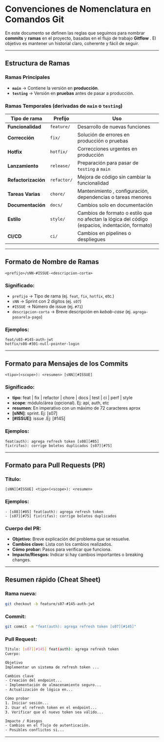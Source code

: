 # Convenciones de Nomenclatura en Comandos Git

En este documento se definen las reglas que seguimos para nombrar **commits** y **ramas** en el proyecto, basadas en el flujo de trabajo **Gitflow** .
El objetivo es mantener un historial claro, coherente y fácil de seguir.

---

## Estructura de Ramas

### Ramas Principales

- **`main`** → Contiene la versión en **producción**. 
- **`testing`** → Versión en **pruebas** antes de pasar a producción.

### Ramas Temporales (derivadas de **`main`** o **`testing`**)

| Tipo de rama               | Prefijo       | Uso                                                                                                 |
| -------------------------- | ------------- | --------------------------------------------------------------------------------------------------- |
| **Funcionalidad**    | `feature/`  | Desarrollo de nuevas funciones                                                                      |
| **Corrección**      | `fix/`      | Solución de errores en producción o pruebas                                                       |
| **Hotfix**           | `hotfix/`   | Correcciones urgentes en producción                                                                |
| **Lanzamiento**      | `release/`  | Preparación para pasar de `testing` a `main`                                                   |
| **Refactorización** | `refactor/` | Mejora de código sin cambiar la funcionalidad                                                      |
| **Tareas Varias**    | `chore/`    | Mantenimiento , configuración, dependencias o tareas menores                                       |
| **Documentación**   | `docs/`     | Cambios solo en documentación                                                                      |
| **Estilo**           | `style/`    | Cambios de formato o estilo que no afectan la lógica del código (espacios, indentación, formato) |
| **CI/CD**            | `ci/`       | Cambios en pipelines o despliegues                                                                  |

---

## Formato de Nombre de Ramas

```text
<prefijo>/sNN-#ISSUE-<descripcion-corta>
```

### Significado:

- `prefijo` → Tipo de rama (ej. `feat`, `fix`, `hotfix`, etc.)
- `sNN` → Sprint con 2 dígitos (ej. `s07`)
- `#ISSUE` → Número de issue (ej. `#71`)
- `descripcion-corta` → Breve descripción en *kebab-case* (ej. `agrega-pasarela-pago`)

### Ejemplos:

```text
feat/s03-#145-auth-jwt
hotfix/s08-#301-null-pointer-login
```

---

## Formato para Mensajes de los Commits

```text
<tipo>(<scope>): <resumen> [sNN][#ISSUE]
```

### Significado:

- **tipo**: feat | fix | refactor | chore | docs | test | ci | perf | style
- **scope**: módulo/área (opcional). Ej: api, auth, etc
- **resumen**: En imperativo con un máximo de 72 caracteres aprox
- **[sNN]**: sprint. Ej: [s07]
- **[#ISSUE]**: issue .Ej: [#145]

### Ejemplos:

```text
feat(auth): agrega refresh token [s08][#85]
fix(rifas): corrige boletos duplicados [s07][#75]
```

---

## Formato para Pull Requests (PR)

### Título:

```text
[sNN][#ISSUE] <tipo>(<scope>): <resumen>
```

### Ejemplos:

```text
- [s08][#85] feat(auth): agrega refresh token
- [s07][#75] fix(rifas): corrige boletos duplicados
```

### Cuerpo del PR:

- **Objetivo:** Breve explicación del problema que se resuelve.
- **Cambios clave:** Lista con los cambios realizados.
- **Cómo** **probar:** Pasos para verificar que funciona.
- **Impacto/Riesgos:** Indicar si hay cambios importantes o breaking changes.

---

## Resumen rápido (Cheat Sheet)

### Rama nueva:

```bash
git checkout -b feature/s07-#145-auth-jwt
```

### Commit:

```bash
git commit -m "feat(auth): agrega refresh token [s07][#145]"
```

### Pull Request:

```bash
Título: [s07][#145] feat(auth): agrega refresh token
Cuerpo:

Objetivo
Implementar un sistema de refresh token ...

Cambios clave
- Creación del endpoint...
- Implementación de almacenamiento seguro...
- Actualización de lógica en...

Cómo probar
1. Iniciar sesión...
2. Usar el refresh token en el endpoint...
3. Verificar que el nuevo token sea válido...

Impacto / Riesgos
- Cambios en el flujo de autenticación.
- Posibles conflictos si...

```

---
